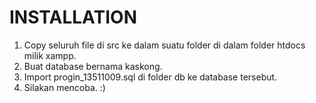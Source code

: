 INSTALLATION
============
1. Copy seluruh file di src ke dalam suatu folder di dalam folder htdocs milik xampp.
2. Buat database bernama kaskong.
3. Import progin_13511009.sql di folder db ke database tersebut.
4. Silakan mencoba. :)